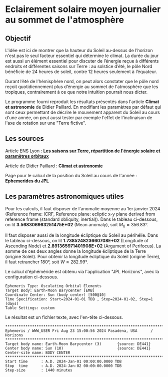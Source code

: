 # Eclairement solaire moyen journalier au sommet de l'atmosphère

## Objectif

L'idée est ici de montrer que la hauteur du Soleil au-dessus de l’horizon n'est pas le seul facteur essentiel qui détermine le climat. La durée du jour est aussi un élément essentiel pour discuter de l’énergie reçue à différents endroits et différentes saisons sur Terre : au solstice d’été, le pôle Nord bénéficie de 24 heures de soleil, contre 12 heures seulement à l’équateur.

Durant l’été de l’hémisphère nord, on peut alors constater que le pôle nord reçoit quotidiennement plus d’énergie au sommet de l'atmosphère que les tropiques, contrairement à ce que notre intuition pourrait nous dicter.

Le programme fourni reproduit les résultats présentés dans l'article **Climat et astronomie** de Didier Paillard. En modifiant les paramètres par défaut qui sont ceux permettant de décrire le mouvement apparent du Soleil au cours d'une année, on peut aussi tester par exemple l'effet de l'inclinaison de l'axe de rotation sur une "Terre fictive".

## Les sources

Article ENS Lyon : [**Les saisons sur Terre, répartition de l'énergie solaire et paramètres orbitaux**](https://planet-terre.ens-lyon.fr/ressource/saisons.xml)

Article de Didier Paillard : [**Climat et astronomie**](http://clea-astro.eu/archives/cahiers-clairaut/CLEA_CahiersClairaut_170_04.pdf)

Page pour le calcul de la position du Soleil au cours de l'année : [**Ephemerides du JPL**](https://ssd.jpl.nasa.gov/horizons/app.html#/)

## Les paramètres astronomiques utiles

Pour les calculs, il faut disposer de l'anomalie moyenne au 1er janvier 2024 (Reference frame: ICRF, Reference plane: ecliptic x-y plane derived from reference frame (standard obliquity, inertial)). Dans le tableau ci-dessous, on lit **3.568306963251475E+02** (Mean anomaly), soit $M_0 \approx 356.83°$.

Il faut disposer aussi de la longitude écliptique du Soleil au périhélie. Dans le tableau ci-dessous, on lit **1.738524823660708E+02** (Longitude of Ascending Node) et **2.891365971401908E+02** (Argument of Perifocus). La somme de ces deux angles donne la longitude écliptique de la Terre (origine Soleil). Pour obtenir la longitude écliptique du Soleil (origine Terre), il faut retrancher 180°, soit $W \approx 282.99°$.

Le calcul d'éphéméride est obtenu via l'application "JPL Horizons", avec la configuration ci-dessous.

```
Ephemeris Type: Osculating Orbital Elements
Target Body: Earth-Moon Barycenter [EMB]
Coordinate Center: Sun (body center) [500@10]
Time Specification: Start=2024-01-01 TDB , Stop=2024-01-02, Step=1 (days)
Table Settings: custom
```

Le résultat est un fichier texte, avec l'en-tête ci-dessous.

```
*******************************************************************************
Ephemeris / WWW_USER Fri Aug 23 15:00:56 2024 Pasadena, USA      / Horizons
*******************************************************************************
Target body name: Earth-Moon Barycenter (3)       {source: DE441}
Center body name: Sun (10)                        {source: DE441}
Center-site name: BODY CENTER
*******************************************************************************
Start time      : A.D. 2024-Jan-01 00:00:00.0000 TDB
Stop  time      : A.D. 2024-Jan-02 00:00:00.0000 TDB
Step-size       : 1440 minutes
```

